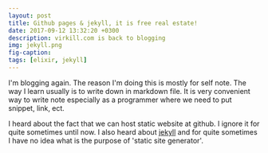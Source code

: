 ```yaml
---
layout: post
title: Github pages & jekyll, it is free real estate!
date: 2017-09-12 13:32:20 +0300
description: virkill.com is back to blogging
img: jekyll.png 
fig-caption: 
tags: [elixir, jekyll]
---
```


I'm blogging again. The reason I'm doing this is mostly for self note. The way I learn usually is to write down in markdown file. It is very convenient way to write note especially as a programmer where we need to put snippet, link, ect.

I heard about the fact that we can host static website at github. I ignore it for quite sometimes until now. I also heard about [jekyll](https://jekyllrb.com/) and for quite sometimes I have no idea what is the purpose of 'static site generator'. 
